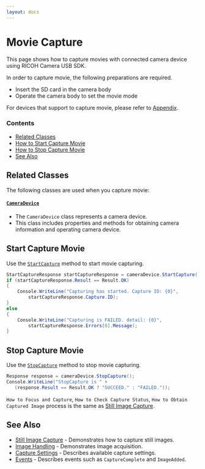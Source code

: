 ```yaml
---
layout: docs
---
```


# Movie Capture

This page shows how to capture movies with connected camera device using RICOH Camera USB SDK.

In order to capture movie, the following preparations are required.

* Insert the SD card in the camera body
* Operate the camera body to set the movie mode

For devices that support to capture movie, please refer to [Appendix](appendix.md).

### Contents

* [Related Classes](#related-classes)
* [How to Start Capture Movie](#start-capture-movie)
* [How to Stop Capture Movie](#stop-capture-movie)
* [See Also](#see-also)

## Related Classes

The following classes are used when you capture movie:

#### [`CameraDevice`](../../api_reference/html/T_Ricoh_CameraController_CameraDevice.htm)

* The `CameraDevice` class represents a camera device.
* This class includes properties and methods for obtaining camera information and operating camera device.

## Start Capture Movie

Use the [`StartCapture`](../../api_reference/html/M_Ricoh_CameraController_CameraDevice_StartCapture.htm) method to start movie capturing.

```csharp
StartCaptureResponse startCaptureResponse = cameraDevice.StartCapture();
if (startCaptureResponse.Result == Result.OK)
{
    Console.WriteLine("Capturing has started. Capture ID: {0}",
        startCaptureResponse.Capture.ID);
}
else
{
    Console.WriteLine("Capturing is FAILED. detail: {0}",
        startCaptureResponse.Errors[0].Message);
}
```

## Stop Capture Movie

Use the [`StopCapture`](../../api_reference/html/M_Ricoh_CameraController_CameraDevice_StopCapture.htm) method to stop movie capturing.

```csharp
Response response = cameraDevice.StopCapture();
Console.WriteLine("StopCapture is " +
   (response.Result == Result.OK ? "SUCCEED." : "FAILED."));
```

`How to Focus and Capture`, `How to Check Capture Status`, `How to Obtain Captured Image` process is the same as [Still Image Capture](capture.md).

## See Also

* [Still Image Capture](capture.md) - Demonstrates how to capture still images.
* [Image Handling](image-handling.md) - Demonstrates image acquisition.
* [Capture Settings](capture-settings.md) - Describes available capture settings.
* [Events](events.md) - Describes events such as `CaptureComplete` and `ImageAdded`.
